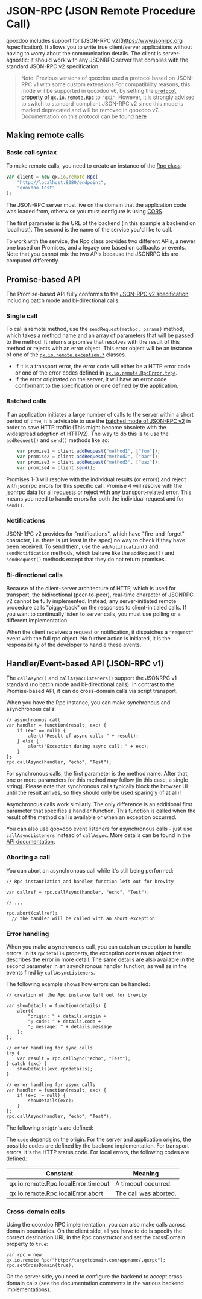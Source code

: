 # JSON-RPC (JSON Remote Procedure Call)

qooxdoo includes support for [JSON-RPC v2](https://www.jsonrpc.org
/specification). It allows you to write true client/server applications
without  having to worry about the communication details. The
client is server-agnostic: it should work with any JSONRPC server
that complies with the standard JSON-RPC v2 specification. 

> Note: Previous versions of qooxdoo used a protocol based on JSON-RPC v1 with 
> some custom extensions 
> For compatibility reasons, this mode will be supported
> in qooxdoo v6, by setting the [`protocol` property of `qx.io.remote.Rpc`](apps://apiviewer/#qx.io.remote.Rpc)
> to `"qx1"`. However, it is strongly advised to switch to standard-compliant
> JSON-RPC v2 since this mode is marked deprecated and will be removed in qooxdoo
> v7. Documentation on this protocol can be found [here](http://www.qooxdoo.org/5.0.2/pages/communication.html#remote-procedure-calls-rpc)

## Making remote calls

### Basic call syntax

To make remote calls, you need to create an instance of the [Rpc class](apps://apiviewer#qx.io.remote.Rpc):

````javascript
var client = new qx.io.remote.Rpc(
    "http://localhost:8080/endpoint",
    "qooxdoo.test"
);

````

The JSON-RPC server must live on the domain that the application
code was loaded from, otherwise you must configure is using
[CORS](https://developer.mozilla.org/de/docs/Web/HTTP/CORS).

The first parameter is the URL of the backend (in this example a backend on
localhost). The second is the name of the service you'd like to call. 

To work with the service, the Rpc class provides two different APIs, a newer
one based on Promises, and a legacy one based on callbacks or events. Note that
you cannot mix the two APIs because the JSONRPC ids are computed differently.

## Promise-based API

The Promise-based API fully conforms to the [JSON-RPC v2 specification](https://www.jsonrpc.org/specification),
including batch mode and bi-directional calls. 

### Single call

To call a remote method, use the `sendRequest(method, params)`
method, which takes a method name and an array of parameters
that will be passed to the method. It returns a promise that
resolves with the result of this method or rejects with an error
object. This error object will be an instance of one of the
[`qx.io.remote.exception.*`](http://www.qooxdoo.org/apps/apiviewer/#qx.io.remote.exception)
classes.

- If it is a transport error, the error code will either be a HTTP error code
  or one of the error codes defined in
  [`qx.io.remote.RpcError.type`](http://www.qooxdoo.org/apps/apiviewer/#qx.io.remote.RpcError).
- If the error originated on the server, it will have an error code conformant
  to the [specification](https://www.jsonrpc.org/specification#error_object) or 
  one defined by the application. 
  
### Batched calls

If an application initiates a large number of calls to the server within a
short period of time, it is advisable to use the [batched mode of JSON-RPC
v2](https://www.jsonrpc.org/specification#batch) in order to save HTTP traffic
(This might become obsolete with the widespread adoption of HTTP/2). The
way to do this is to use the `addRequest()` and `send()` methods like so:

```javascript
    var promise1 = client.addRequest("method1", ["foo"]);
    var promise2 = client.addRequest("method2", ["bar"]);
    var promise3 = client.addRequest("method3", ["baz"]);     
    var promise4 = client.send();
```

Promises 1-3 will resolve with the individual results (or errors) and reject
with jsonrpc errors for this specific call. Promise 4 will resolve with the
jsonrpc data for all requests or reject with any transport-related error. This
means you need to handle errors for both the individual request and for `send()`.

### Notifications

JSON-RPC v2 provides for "notifications", which have "fire-and-forget" character,
i.e. there is (at least in the spec) no way to check if they have been received.
To send them, use the `addNotification()` and `sendNotification` methods, which
behave like the `addRequest()` and `sendRequest()` methods except that they do
not return promises. 

### Bi-directional calls

Because of the client-server architecture of HTTP, which is used for
transport, the bidirectional (peer-to-peer), real-time character of
JSONRPC v2 cannot be fully implemented. Instead, any server-initiated
remote procedure calls "piggy-back" on the responses to  client-initialed
calls. If you want to continually listen to server calls, you must use
polling or a different implementation.

When the client receives a request or notification, it dispatches a
`"request"` event with the full rpc object. No further action is initiated,
it is the responsibility of the developer to handle these events.

## Handler/Event-based API (JSON-RPC v1)

The `callAsync()` and `callAsyncListeners()` support the JSONRPC v1 standard 
(no batch mode and bi-directional calls). In contrast to the Promise-based API,
it can do cross-domain calls via script transport. 

When you have the Rpc instance, you can make synchronous and asynchronous calls:

    // asynchronous call
    var handler = function(result, exc) {
        if (exc == null) {
            alert("Result of async call: " + result);
        } else {
            alert("Exception during async call: " + exc);
        }
    };
    rpc.callAsync(handler, "echo", "Test");

For synchronous calls, the first parameter is the method name. After that, one
or more parameters for this method may follow (in this case, a single string).
Please note that synchronous calls typically block the browser UI until the
result arrives, so they should only be used sparingly (if at all)!

Asynchronous calls work similarly. The only difference is an additional first
parameter that specifies a handler function. This function is called when the
result of the method call is available or when an exception occurred.

You can also use qooxdoo event listeners for asynchronous calls - just use
`callAsyncListeners` instead of `callAsync`. More details can be found in the
[API documentation](http://api.qooxdoo.org/#qx.io.remote.Rpc).


### Aborting a call

You can abort an asynchronous call while it's still being performed:

    // Rpc instantiation and handler function left out for brevity

    var callref = rpc.callAsync(handler, "echo", "Test");

    // ...

    rpc.abort(callref);
      // the handler will be called with an abort exception

### Error handling

When you make a synchronous call, you can catch an exception to handle errors.
In its `rpcdetails` property, the exception contains an object that describes
the error in more detail. The same details are also available in the second
parameter in an asynchronous handler function, as well as in the events fired by
`callAsyncListeners`.

The following example shows how errors can be handled:

    // creation of the Rpc instance left out for brevity

    var showDetails = function(details) {
        alert(
            "origin: " + details.origin +
            "; code: " + details.code +
            "; message: " + details.message
        );
    };

    // error handling for sync calls
    try {
        var result = rpc.callSync("echo", "Test");
    } catch (exc) {
        showDetails(exc.rpcdetails);
    }

    // error handling for async calls
    var handler = function(result, exc) {
        if (exc != null) {
            showDetails(exc);
        }
    };
    rpc.callAsync(handler, "echo", "Test");

The following `origin`'s are defined:

The `code` depends on the origin. For the server and application origins, the
possible codes are defined by the backend implementation. For transport errors,
it's the HTTP status code. For local errors, the following codes are defined:

|Constant|Meaning|
|--------|-------|
|qx.io.remote.Rpc.localError.timeout|A timeout occurred.|
|qx.io.remote.Rpc.localError.abort|The call was aborted.|

### Cross-domain calls

Using the qooxdoo RPC implementation, you can also make calls across domain boundaries. On the client side, all you have to do is specify the correct destination URL in the Rpc constructor and set the crossDomain property to `true`:

    var rpc = new qx.io.remote.Rpc("http://targetdomain.com/appname/.qxrpc");
    rpc.setCrossDomain(true);

On the server side, you need to configure the backend to accept cross-domain
calls (see the documentation comments in the various backend implementations).


